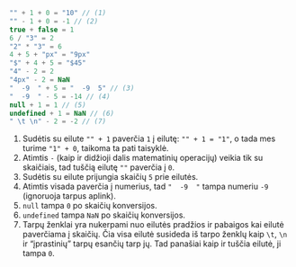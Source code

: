 
```js no-beautify
"" + 1 + 0 = "10" // (1)
"" - 1 + 0 = -1 // (2)
true + false = 1
6 / "3" = 2
"2" * "3" = 6
4 + 5 + "px" = "9px"
"$" + 4 + 5 = "$45"
"4" - 2 = 2
"4px" - 2 = NaN
"  -9  " + 5 = "  -9  5" // (3)
"  -9  " - 5 = -14 // (4)
null + 1 = 1 // (5)
undefined + 1 = NaN // (6)
" \t \n" - 2 = -2 // (7)
```

1. Sudėtis su eilute `"" + 1` paverčia `1` į eilutę: `"" + 1 = "1"`, o tada mes turime `"1" + 0`, taikoma ta pati taisyklė.
2. Atimtis `-` (kaip ir didžioji dalis matematinių operacijų) veikia tik su skaičiais, tad tuščią eilutę `""` paverčia į `0`.
3. Sudėtis su eilute prijungia skaičių `5` prie eilutės.
4. Atimtis visada paverčia į numerius, tad `"  -9  "` tampa numeriu `-9` (ignoruoja tarpus aplink).
5. `null` tampa `0` po skaičių konversijos.
6. `undefined` tampa `NaN` po skaičių konversijos.
7. Tarpų ženklai yra nukerpami nuo eilutės pradžios ir pabaigos kai eilutė paverčiama į skaičių. Čia visa eilutė susideda iš tarpo ženklų kaip `\t`, `\n` ir “įprastinių” tarpų esančių tarp jų. Tad panašiai kaip ir tuščia eilutė, ji tampa `0`.
